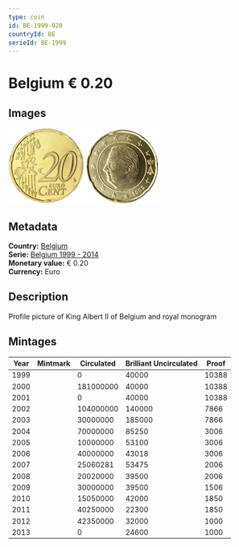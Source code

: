 ```yaml
---
type: coin
id: BE-1999-020
countryId: BE
serieId: BE-1999
---
```


# Belgium € 0.20

## Images

<img src="../../../Images/common-2002-020.webp" height="150" alt="Front image"><img src="Images/belgium-1999-020.webp" height="150" alt="Back image">

## Metadata

**Country:** [Belgium](../index.md)\
**Serie:** [Belgium 1999 - 2014](index.md)\
**Monetary value:** € 0.20\
**Currency:** Euro

## Description

Profile picture of King Albert II of Belgium and royal monogram

## Mintages

| Year | Mintmark | Circulated | Brilliant Uncirculated | Proof |
| ---- | -------- | ---------- | ---------------------- | ----- |
| 1999 |          | 0          | 40000                  | 10388 |
| 2000 |          | 181000000  | 40000                  | 10388 |
| 2001 |          | 0          | 40000                  | 10388 |
| 2002 |          | 104000000  | 140000                 | 7866  |
| 2003 |          | 30000000   | 185000                 | 7866  |
| 2004 |          | 70000000   | 85250                  | 3006  |
| 2005 |          | 10000000   | 53100                  | 3006  |
| 2006 |          | 40000000   | 43018                  | 3006  |
| 2007 |          | 25060281   | 53475                  | 2006  |
| 2008 |          | 20020000   | 39500                  | 2006  |
| 2009 |          | 30000000   | 39500                  | 1506  |
| 2010 |          | 15050000   | 42000                  | 1850  |
| 2011 |          | 40250000   | 22300                  | 1850  |
| 2012 |          | 42350000   | 32000                  | 1000  |
| 2013 |          | 0          | 24600                  | 1000  |
